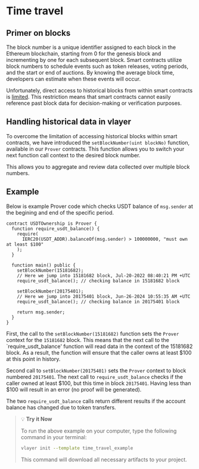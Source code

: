 # Time travel 

## Primer on blocks
The block number is a unique identifier assigned to each block in the Ethereum blockchain, starting from 0 for the genesis block and incrementing by one for each subsequent block. Smart contracts utilize block numbers to schedule events such as token releases, voting periods, and the start or end of auctions. By knowing the average block time, developers can estimate when these events will occur.

Unfortunately, direct access to historical blocks from within smart contracts is [limited](https://ethereum.github.io/yellowpaper/paper.pdf). This restriction means that smart contracts cannot easily reference past block data for decision-making or verification purposes.

## Handling historical data in vlayer 
To overcome the limitation of accessing historical blocks within smart contracts, we have introduced the `setBlockNumber(uint blockNo)` function, available in our `Prover` contracts. This function allows you to switch your next function call context to the desired block number.

This allows you to aggregate and review data collected over multiple block numbers. 

## Example
Below is example Prover code which checks USDT balance of `msg.sender` at the begining and end of the specific period.

```solidity
contract USDTOwnership is Prover {
  function require_usdt_balance() {
    require(
      IERC20(USDT_ADDR).balanceOf(msg.sender) > 100000000, "must own at least $100"
    );
  }
  
  function main() public {
    setBlockNumber(15181682); 
    // Here we jump into 15181682 block, Jul-20-2022 08:40:21 PM +UTC 
    require_usdt_balance(); // checking balance in 15181682 block

    setBlockNumber(20175401); 
    // Here we jump into 20175401 block, Jun-26-2024 10:55:35 AM +UTC 
    require_usdt_balance(); // checking balance in 20175401 block
    
    return msg.sender;
  }
}
```

First, the call to the `setBlockNumber(15181682)` function sets the `Prover` context for the `15181682` block. This means that the next call to the `require_usdt_balance' function will read data in the context of the 15181682 block. As a result, the function will ensure that the caller owns at least $100 at this point in history.

Second call to `setBlockNumber(20175401)` sets the `Prover` context to block numbered `20175401`. The next call to `require_usdt_balance` checks if the caller owned at least $100, but this time in block `20175401`. Having less than $100 will result in an error (no proof will be generated).

The two `require_usdt_balance` calls return different results if the account balance has changed due to token transfers. 

> 💡  **Try it Now**
> 
> To run the above example on your computer, type the following command in your terminal:
> 
> ```bash
> vlayer init --template time_travel_example
> ```
> 
> This command will download all necessary artifacts to your project.